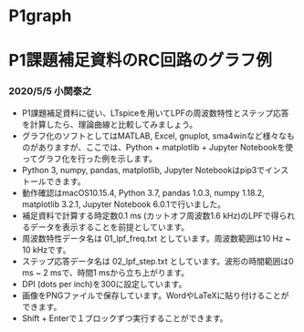 # P1graph
# P1課題補足資料のRC回路のグラフ例
### 2020/5/5 小関泰之

- P1課題補足資料に従い、LTspiceを用いてLPFの周波数特性とステップ応答を計算したら、理論曲線と比較してみましょう。
- グラフ化のソフトとしてはMATLAB, Excel, gnuplot, sma4winなど様々なものがありますが、ここでは、Python + matplotlib + Jupyter Notebookを使ってグラフ化を行った例を示します。
- Python 3, numpy, pandas, matplotlib, Jupyter Notebookはpip3でインストールできます。
- 動作確認はmacOS10.15.4, Python 3.7, pandas 1.0.3, numpy 1.18.2, matplotlib 3.2.1, Jupyter Notebook 6.0.1で行いました。
- 補足資料で計算する時定数0.1 ms (カットオフ周波数1.6 kHz)のLPFで得られるデータを表示することを前提としています。
 - 周波数特性データ名は 01_lpf_freq.txt としています。周波数範囲は10 Hz ~ 10 kHzです。
 - ステップ応答データ名は 02_lpf_step.txt としています。波形の時間範囲は0 ms ~ 2 msで、時間1 msから立ち上がります。
- DPI (dots per inch)を300に設定しています。
- 画像をPNGファイルで保存しています。WordやLaTeXに貼り付けることができます。
- Shift + Enterで１ブロックずつ実行することができます。
